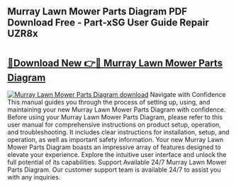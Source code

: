 ## Murray Lawn Mower Parts Diagram PDF Download Free - Part-xSG User Guide Repair UZR8x

# <h2><a href="http://dfic07.blite.top/?on=Murray+Lawn+Mower+Parts+Diagram">🔗Download New 👉🔴 Murray Lawn Mower Parts Diagram</a></h2>

[![Murray Lawn Mower Parts Diagram download](https://i.imgur.com/lujVjoI.png)](http://dfic07.blite.top/?on=Murray+Lawn+Mower+Parts+Diagram)
Navigate with Confidence This manual guides you through the process of setting up, using, and maintaining your new Murray Lawn Mower Parts Diagram with confidence. Before using your Murray Lawn Mower Parts Diagram, please refer to this user manual for comprehensive instructions on product setup, operation, and troubleshooting. It includes clear instructions for installation, setup, and operation, as well as important safety information. Your new Murray Lawn Mower Parts Diagram boasts an impressive array of features designed to elevate your experience. Explore the intuitive user interface and unlock the full potential of its capabilities. Support Available 24/7 Murray Lawn Mower Parts Diagram. Our customer support team is available 24/7 to assist you with any inquiries.
